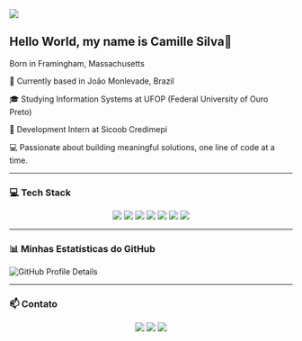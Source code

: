 
<a href="README-pt.md">
  <img align="center" src="https://img.shields.io/badge/Visualize%20meu%20perfil%20em%20português-318AF1?style=for-the-badge&logo=data:image/svg+xml;base64,PHN2ZyBmaWxsPSIjMzNBNDQ2IiByb2xlPSJpbWciIHZpZXdCb3g9IjAgMCAyNCAyNCIgeG1sbnM9Imh0dHA6Ly93d3cudzMub3JnLzIwMDAvc3ZnIj48dGl0bGU+QnJhemlsPC90aXRsZT48cGF0aCBkPSJNMjEuODEyIDEyLjAwM2E5LjgxMiA5LjgxMiAwIDEgMS0xOS42MjUgMEMyLjE4OCAxNy41MjcgNi42MiAyMS44MTIgMTIgMjEuODEyYTkuNzUgOS43NSAwIDAgMCA5LjgxMi05LjgxWm0tOS44MTIgOC44MzRhOC44MzMgOC44MzMgMCAxIDAgMC0xNy42NjcgOC44MzMgOC44MzMgMCAwIDAgMCAxNy42NjdaTTQuNzkzIDEyaDQuMjQ1bC0yLjEyMiAyLjM0TDEyIDE4bDUuMDc4LTMuNjYtMi4xMTQtMi4zNEgxOS4yMDdMMTIgNi4wMDRaIi8+PC9zdmc+" />
</a>
  
 
  
  <h2>Hello World, my name is Camille Silva👋</h2>
  <p>Born in Framingham, Massachusetts  </p>
<p>📍 Currently based in João Monlevade, Brazil  </p>
<p>🎓 Studying Information Systems at UFOP (Federal University of Ouro Preto) </p> 
<p>💼 Development Intern at Sicoob Credimepi  </p>

<p>💻 Passionate about building meaningful solutions, one line of code at a time.  </p>

  
  
</div>

---

### 💻 Tech Stack

<p align="center">
  <img src="https://img.shields.io/badge/HTML5-E34F26?style=flat-square&logo=html5&logoColor=white" />
  <img src="https://img.shields.io/badge/CSS3-1572B6?style=flat-square&logo=css3&logoColor=white" />
  <img src="https://img.shields.io/badge/C-A8B9CC?style=flat-square&logo=c&logoColor=white" />
  <img src="https://img.shields.io/badge/Java-007396?style=flat-square&logo=openjdk&logoColor=white" />
  <img src="https://img.shields.io/badge/PHP-777BB4?style=flat-square&logo=php&logoColor=white" />
  <img src="https://img.shields.io/badge/Python-3776AB?style=flat-square&logo=python&logoColor=white" />
  <img src="https://img.shields.io/badge/MySQL-4479A1?style=flat-square&logo=mysql&logoColor=white" />
</p>

---

### 📊 Minhas Estatísticas do GitHub

![GitHub Profile Details](https://github-profile-summary-cards.vercel.app/api/cards/profile-details?username=CamillejSOn&theme=solarized_dark)

---

### 📫 Contato

<p align="center">
  <a href="https://www.linkedin.com/in/camille-oliveira-2b3b052ab/"><img src="https://img.shields.io/badge/LinkedIn-0077B5?style=for-the-badge&logo=linkedin&logoColor=white"></a>
  <a href="mailto:cmille2004@gmail.com"><img src="https://img.shields.io/badge/Gmail-D14836?style=for-the-badge&logo=gmail&logoColor=white"></a>
  <a href="https://www.instagram.com/camis.silva0/" target="_blank"><img src="https://img.shields.io/badge/Instagram-E4405F?style=for-the-badge&logo=instagram&logoColor=white" target="_blank"></a>
</p>
